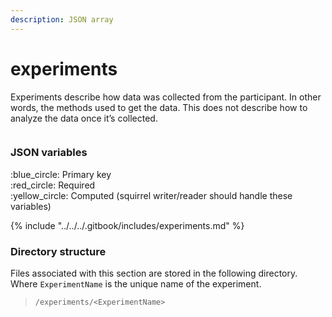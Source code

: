 ```yaml
---
description: JSON array
---
```


# experiments

Experiments describe how data was collected from the participant. In other words, the methods used to get the data. This does not describe how to analyze the data once it’s collected.

<figure><img src="https://mermaid.ink/img/pako:eNqVlEFrgzAUx7-KpAgKdZThLg562i5jbLDehpdX86xZ1UgSt0rpd1-iRqvtofVg3j_5_fOS99AjSThFEpGdgCpz3r_i0tGP4Fx5b5vPjzbyg2BNQYFnXv7ziOj5CpI97NDrx_kqqzBnJUpviGYEHioUrMBSSe8snlEmcUBZohgvQTTeTPsd3M4G653gdQUl5I3UiVvlWGn37VFZb38w0altYNetNoyqKdMb9eMVgm8lil8wh5HeubjCslLpZX3FFp6oge4SmdS6HCZzO1wud5di0rOBRVy3swQPpkECCpmy3PTIhBa6RE1RDCgnjXbds74YbJQdPGqnnfCtb-h5e45edB6rZg57EWOwcWewamIYrqCaHJ3h-IbJo0WapktdLcH3GFCQGQgBTfQ4NU2y3GOcVeEe66QUtxhn9qGjt3jnpx0T4tNqtexs0SIMwz4O_hhVWRRWB7IkBYoCGNU_iKPZLiYqwwJjEumQYgp1rmISlyeN1pVuAL5SprggUQq5xCWBWvFNUyYkUqJGC70w0P-bYqD01_rNudWnf_V5k6g?type=png" alt=""><figcaption></figcaption></figure>

### JSON variables

:blue\_circle: Primary key\
:red\_circle: Required\
:yellow\_circle: Computed (squirrel writer/reader should handle these variables)

{% include "../../../.gitbook/includes/experiments.md" %}

### Directory structure

Files associated with this section are stored in the following directory. Where `ExperimentName` is the unique name of the experiment.

> `/experiments/<ExperimentName>`
